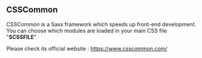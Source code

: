 ## CSSCommon

CSSCommon is a Sass framework which speeds up front-end development. You can choose which modules are loaded in your main CSS file "__SCSSFILE__".

Please check its official website : https://www.csscommon.com/

